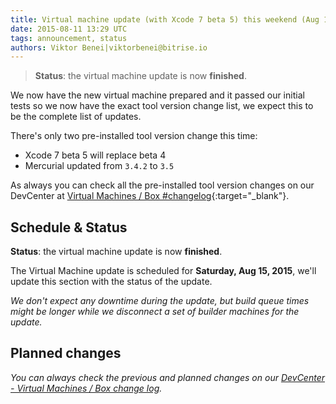 ```yaml
---
title: Virtual machine update (with Xcode 7 beta 5) this weekend (Aug 15)
date: 2015-08-11 13:29 UTC
tags: announcement, status
authors: Viktor Benei|viktorbenei@bitrise.io
---
```


> **Status**: the virtual machine update is now **finished**.

We now have the new virtual machine prepared and it
passed our initial tests so we now have the exact tool
version change list, we expect this to be the complete list of updates.

There's only two pre-installed tool version change this time:

* Xcode 7 beta 5 will replace beta 4
* Mercurial updated from `3.4.2` to `3.5`

As always you can check all the pre-installed tool version
changes on our DevCenter at [Virtual Machines / Box #changelog](http://devcenter.bitrise.io/docs/vm-box-changelog.html){:target="_blank"}.


## Schedule & Status

**Status**: the virtual machine update is now **finished**.

The Virtual Machine update is scheduled for **Saturday, Aug 15, 2015**,
we'll update this section with the status of the update.

*We don't expect any downtime during the update, but build queue
times might be longer while we disconnect a set of
builder machines for the update.*


## Planned changes

*You can always check the previous and planned changes
on our [DevCenter - Virtual Machines / Box change log](http://devcenter.bitrise.io/docs/vm-box-changelog.html).*
